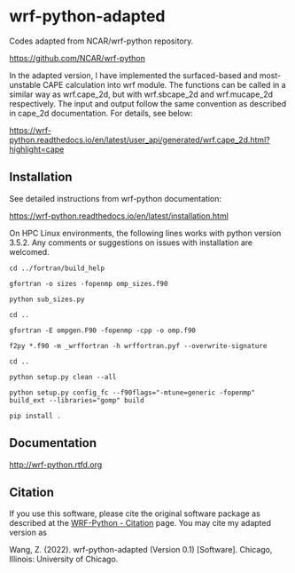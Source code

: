 wrf-python-adapted
==============

Codes adapted from NCAR/wrf-python repository. 

https://github.com/NCAR/wrf-python 

In the adapted version, I have implemented the surfaced-based and most-unstable CAPE calculation into wrf module. The functions can be called in a similar way as wrf.cape_2d, but with wrf.sbcape_2d and wrf.mucape_2d respectively. The input and output follow the same convention as described in cape_2d documentation. For details, see below: 

https://wrf-python.readthedocs.io/en/latest/user_api/generated/wrf.cape_2d.html?highlight=cape




Installation
----------------------------

See detailed instructions from wrf-python documentation: 

https://wrf-python.readthedocs.io/en/latest/installation.html

On HPC Linux environments, the following lines works with python version 3.5.2. Any comments or suggestions on issues with installation are welcomed. 

    cd ../fortran/build_help

    gfortran -o sizes -fopenmp omp_sizes.f90

    python sub_sizes.py

    cd ..

    gfortran -E ompgen.F90 -fopenmp -cpp -o omp.f90

    f2py *.f90 -m _wrffortran -h wrffortran.pyf --overwrite-signature

    cd ..

    python setup.py clean --all

    python setup.py config_fc --f90flags="-mtune=generic -fopenmp" build_ext --libraries="gomp" build

    pip install .


Documentation
----------------------------------

http://wrf-python.rtfd.org


Citation
------------------

If you use this software, please cite the original software package as described at the [WRF-Python - Citation](
https://wrf-python.readthedocs.io/en/latest/citation.html) page. You may cite my adapted version as 

Wang, Z. (2022). wrf-python-adapted (Version 0.1) [Software]. Chicago, Illinois: University of Chicago. 




